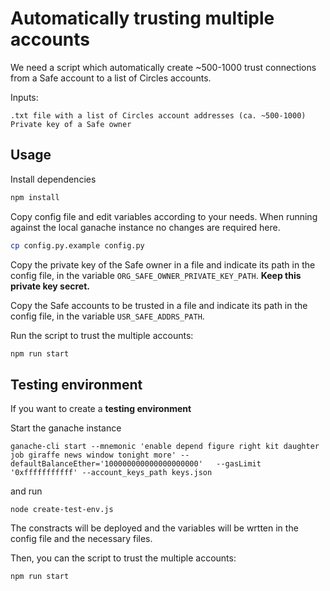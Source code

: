 # Automatically trusting multiple accounts

We need a script which automatically create ~500-1000 trust connections from a Safe account to a list of Circles accounts.

Inputs:

    .txt file with a list of Circles account addresses (ca. ~500-1000)
    Private key of a Safe owner

## Usage

Install dependencies

```bash
npm install
```

Copy config file and edit variables according to your needs.
When running against the local ganache instance no changes are required here.

```bash
cp config.py.example config.py
```

Copy the private key of the Safe owner in a file and indicate its path in the config file, in the variable `ORG_SAFE_OWNER_PRIVATE_KEY_PATH`. **Keep this private key secret.**

Copy the Safe accounts to be trusted in a file and indicate its path in the config file, in the variable `USR_SAFE_ADDRS_PATH`.

Run the script to trust the multiple accounts:

```bash
npm run start
```

## Testing environment

If you want to create a **testing environment**

Start the ganache instance

```
ganache-cli start --mnemonic 'enable depend figure right kit daughter job giraffe news window tonight more' --defaultBalanceEther='100000000000000000000'   --gasLimit '0xfffffffffff' --account_keys_path keys.json
```

and run

```
node create-test-env.js
```

The constracts will be deployed and the variables will be wrtten in the config file and the necessary files.

Then, you can the script to trust the multiple accounts:

```bash
npm run start
```

